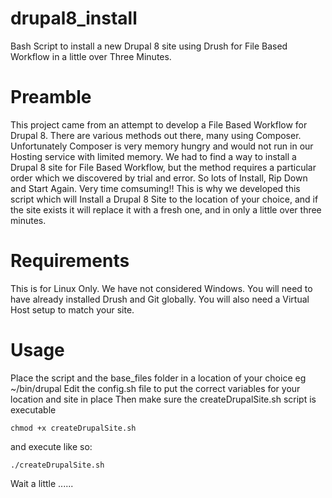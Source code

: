 # drupal8_install
Bash Script to install a new Drupal 8 site using Drush for File Based Workflow in a little over Three Minutes.
# Preamble
This project came from an attempt to develop a File Based Workflow for Drupal 8.
There are various methods out there, many using Composer. Unfortunately Composer is very memory hungry and would not run in our Hosting service with limited memory. We had to find a way to install a Drupal 8 site for File Based Workflow, but the method requires a particular order which we discovered by trial and error. So lots of Install, Rip Down and Start Again. Very time comsuming!!
This is why we developed this script which will Install a Drupal 8 Site to the location of your choice, and if the site exists it will replace it with a fresh one, and in only a little over three minutes.

# Requirements
This is for Linux Only. We have not considered Windows.
You will need to have already installed Drush and Git globally.
You will also need a Virtual Host setup to match your site.

# Usage
Place the script and the base_files folder in a location of your choice eg ~/bin/drupal
Edit the config.sh file to put the correct variables for your location and site in place
Then make sure the createDrupalSite.sh script is executable

`chmod +x createDrupalSite.sh`

and execute like so:

`./createDrupalSite.sh`

Wait a little ......
